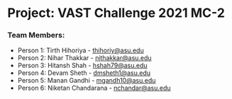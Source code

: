 # Project: VAST Challenge 2021 MC-2

### Team Members:
- Person 1: Tirth Hihoriya - thihoriy@asu.edu
- Person 2: Nihar Thakkar - njthakkar@asu.edu
- Person 3: Hitansh Shah - hshah79@asu.edu
- Person 4: Devam Sheth - dmsheth1@asu.edu
- Person 5: Manan Gandhi - mgandh10@asu.edu
- Person 6: Niketan Chandarana - nchandar@asu.edu
